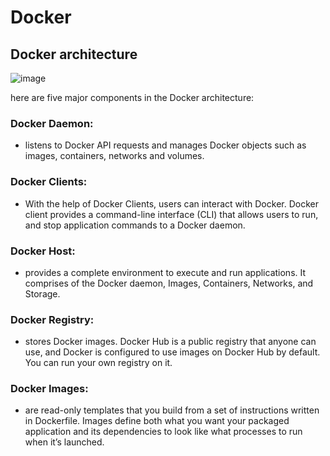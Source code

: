 # Docker

## Docker architecture

![image](https://github.com/prathapaparna/docker/assets/99127429/46f1f679-3343-4aac-be57-f590951952e7)

here are five major components in the Docker architecture:

### Docker Daemon:
- listens to Docker API requests and manages Docker objects such as images, containers, networks and volumes.

### Docker Clients: 
- With the help of Docker Clients, users can interact with Docker. 
                   Docker client provides a command-line interface (CLI) that allows users to run, 
				   and stop application commands to a Docker daemon.

### Docker Host: 
- provides a complete environment to execute and run applications. 
                It comprises of the Docker daemon, Images, Containers, Networks, and Storage.

### Docker Registry:
- stores Docker images. Docker Hub is a public registry that anyone can use, and 
                    Docker is configured to use images on Docker Hub by default. You can run your own registry on it.

### Docker Images: 
- are read-only templates that you build from a set of instructions written in Dockerfile. 
                 Images define both what you want your packaged application and its dependencies to look like what processes to run when it’s launched.



  

  
